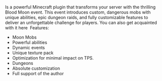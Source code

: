 Is a powerful Minecraft plugin that transforms your server with the thrilling Blood Moon event. This event introduces custom, dangerous mobs with unique abilities, epic dungeon raids, and fully customizable features to deliver an unforgettable challenge for players. You can also get acquainted with it here​
​
Features​:
- Moon Mobs
- Powerful abilities
- Dynamic events
- Unique texture pack
- Optimization for minimal impact on TPS.
- Dungeons
- Absolute customization
- Full support of the author
